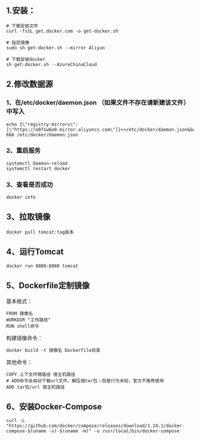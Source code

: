 ## 1.安装：

~~~shell
# 下载安装文件
curl -fsSL get.docker.com -o get-docker.sh

# 指定镜像
sudo sh get-docker.sh --mirror Aliyun

# 下载安装docker
sh get-docker.sh --AzureChinaCloud
~~~





## 2.修改数据源

### 1、在/etc/docker/daemon.json （如果文件不存在请新建该文件） 中写入

~~~ shell
echo {\"registry-mirrors\": [\"https://a07sw6e0.mirror.aliyuncs.com\"]}>>/etc/docker/daemon.json&&chmod 666 /etc/docker/daemon.json
~~~



### 2、重启服务

~~~ shell
systemctl daemon-reload
systemctl restart docker
~~~



### 3、查看是否成功

~~~ shell
docker info
~~~



## 3、拉取镜像

~~~
docker pull tomcat:tag版本
~~~



## 4、运行Tomcat

~~~
docker run 8080:8080 tomcat
~~~



## 5、Dockerfile定制镜像

基本格式：

~~~shell
FROM 镜像名
WORKDIR "工作路径"
RUN shell命令
~~~

构建镜像命令：

~~~shell
docker build -t 镜像名 Dockerfile目录
~~~

其他命令：

~~~shell
COPY 上下文环境路径 宿主机路径
# ADD命令会自动下载url文件，解压缩tar包；但是行为未知，官方不推荐使用
ADD tar包/url 宿主机路径
~~~





## 6、安装Docker-Compose

~~~shell
curl -L "https://github.com/docker/compose/releases/download/1.24.1/docker-compose-$(uname -s)-$(uname -m)" -o /usr/local/bin/docker-compose
~~~

